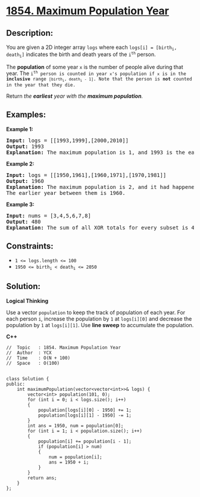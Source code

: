 # [1854. Maximum Population Year](https://leetcode.com/problems/maximum-population-year/)


## Description:

<p>You are given a 2D integer array <code>logs</code> where each <code>logs[i] = [birth<sub>i</sub>, death<sub>i</sub>]</code> indicates the birth and death years of the <code>i<sup>th</sup></code> person.</p>

<p>The <strong>population</strong> of some year <code>x</code> is the number of people alive during that year. The <code>i<sup>th</sup> person is counted in year <code>x</code>'s population if <code>x</code> is in the <strong>inclusive</strong> range <code>[birth<sub>i</sub>, death<sub>i</sub> - 1]</code>. Note that the person is <strong>not</strong> counted in the year that they die.</code>

<p>Return <em>the <strong>earliest</strong> year with the <strong>maximum population</strong>.</em></p>


## Examples:

<strong>Example 1:</strong>
<pre>
<strong>Input:</strong> logs = [[1993,1999],[2000,2010]]
<strong>Output:</strong> 1993
<strong>Explanation:</strong> The maximum population is 1, and 1993 is the earliest year with this population.
</pre>

<strong>Example 2:</strong>
<pre>
<strong>Input:</strong> logs = [[1950,1961],[1960,1971],[1970,1981]]
<strong>Output:</strong> 1960
<strong>Explanation:</strong> The maximum population is 2, and it had happened in years 1960 and 1970.
The earlier year between them is 1960.
</pre>

<strong>Example 3:</strong>
<pre>
<strong>Input:</strong> nums = [3,4,5,6,7,8]
<strong>Output:</strong> 480
<strong>Explanation:</strong> The sum of all XOR totals for every subset is 480.
</pre>


## Constraints:

<ul>
    <li><code>1 &lt;= logs.length &lt;= 100</code></li>
    <li><code>1950 &lt;= birth<sub>i</sub> &lt; death<sub>i</sub> &lt;= 2050</code></li>
</ul>


## Solution:

<strong>Logical Thinking</strong>
<p>Use a vector <code>population</code> to keep the track of population of each year. For each person <code>i</code>, increase the population by <code>1</code> at <code>logs[i][0]</code> and decrease the population by <code>1</code> at <code>logs[i][1]</code>. Use <strong>line sweep</strong> to accumulate the population.</p>


<strong>C++</strong>

```
//  Topic   : 1854. Maximum Population Year
//  Author  : YCX
//  Time    : O(N + 100)
//  Space   : O(100)


class Solution {
public:
    int maximumPopulation(vector<vector<int>>& logs) {
        vector<int> population(101, 0);
        for (int i = 0; i < logs.size(); i++)
        {
            population[logs[i][0] - 1950] += 1;
            population[logs[i][1] - 1950] -= 1;
        }
        int ans = 1950, num = population[0];
        for (int i = 1; i < population.size(); i++)
        {
            population[i] += population[i - 1];
            if (population[i] > num)
            {
                num = population[i];
                ans = 1950 + i;
            }
        }
        return ans;
    }
};
```